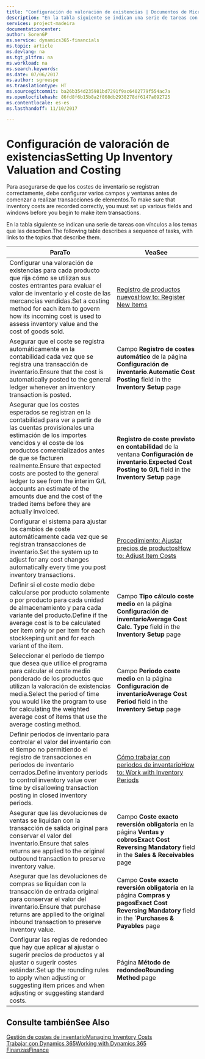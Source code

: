 ```yaml
---
title: "Configuración de valoración de existencias | Documentos de Microsoft"
description: "En la tabla siguiente se indican una serie de tareas con vínculos a los temas que las describen."
services: project-madeira
documentationcenter: 
author: SorenGP
ms.service: dynamics365-financials
ms.topic: article
ms.devlang: na
ms.tgt_pltfrm: na
ms.workload: na
ms.search.keywords: 
ms.date: 07/06/2017
ms.author: sgroespe
ms.translationtype: HT
ms.sourcegitcommit: ba26b354d235981bd7291f9ac6402779f554ac7a
ms.openlocfilehash: 86fd8f6b15b8a2f868db2938278df6147a092725
ms.contentlocale: es-es
ms.lasthandoff: 11/10/2017

---
```

# <a name="setting-up-inventory-valuation-and-costing"></a><span data-ttu-id="4b36d-103">Configuración de valoración de existencias</span><span class="sxs-lookup"><span data-stu-id="4b36d-103">Setting Up Inventory Valuation and Costing</span></span>
<span data-ttu-id="4b36d-104">Para asegurarse de que los costes de inventario se registran correctamente, debe configurar varios campos y ventanas antes de comenzar a realizar transacciones de elementos.</span><span class="sxs-lookup"><span data-stu-id="4b36d-104">To make sure that inventory costs are recorded correctly, you must set up various fields and windows before you begin to make item transactions.</span></span>

<span data-ttu-id="4b36d-105">En la tabla siguiente se indican una serie de tareas con vínculos a los temas que las describen.</span><span class="sxs-lookup"><span data-stu-id="4b36d-105">The following table describes a sequence of tasks, with links to the topics that describe them.</span></span>

|<span data-ttu-id="4b36d-106">**Para**</span><span class="sxs-lookup"><span data-stu-id="4b36d-106">**To**</span></span>|<span data-ttu-id="4b36d-107">**Vea**</span><span class="sxs-lookup"><span data-stu-id="4b36d-107">**See**</span></span>|  
|------------|-------------|  
|<span data-ttu-id="4b36d-108">Configurar una valoración de existencias para cada producto que rija cómo se utilizan sus costes entrantes para evaluar el valor de inventario y el coste de las mercancías vendidas.</span><span class="sxs-lookup"><span data-stu-id="4b36d-108">Set a costing method for each item to govern how its incoming cost is used to assess inventory value and the cost of goods sold.</span></span>|[<span data-ttu-id="4b36d-109">Registro de productos nuevos</span><span class="sxs-lookup"><span data-stu-id="4b36d-109">How to: Register New Items</span></span>](inventory-how-register-new-items.md)|  
|<span data-ttu-id="4b36d-110">Asegurar que el coste se registra automáticamente en la contabilidad cada vez que se registra una transacción de inventario.</span><span class="sxs-lookup"><span data-stu-id="4b36d-110">Ensure that the cost is automatically posted to the general ledger whenever an inventory transaction is posted.</span></span>|<span data-ttu-id="4b36d-111">Campo **Registro de costes automático** de la página **Configuración de inventario**.</span><span class="sxs-lookup"><span data-stu-id="4b36d-111">**Automatic Cost Posting** field in the **Inventory Setup** page</span></span>|  
|<span data-ttu-id="4b36d-112">Asegurar que los costes esperados se registran en la contabilidad para ver a partir de las cuentas provisionales una estimación de los importes vencidos y el coste de los productos comercializados antes de que se facturen realmente.</span><span class="sxs-lookup"><span data-stu-id="4b36d-112">Ensure that expected costs are posted to the general ledger to see from the interim G/L accounts an estimate of the amounts due and the cost of the traded items before they are actually invoiced.</span></span>|<span data-ttu-id="4b36d-113">**Registro de coste previsto en contabilidad** de la ventana **Configuración de inventario**.</span><span class="sxs-lookup"><span data-stu-id="4b36d-113">**Expected Cost Posting to G/L** field in the **Inventory Setup** page</span></span>|  
|<span data-ttu-id="4b36d-114">Configurar el sistema para ajustar los cambios de coste automáticamente cada vez que se registran transacciones de inventario.</span><span class="sxs-lookup"><span data-stu-id="4b36d-114">Set the system up to adjust for any cost changes automatically every time you post inventory transactions.</span></span>|[<span data-ttu-id="4b36d-115">Procedimiento: Ajustar precios de productos</span><span class="sxs-lookup"><span data-stu-id="4b36d-115">How to: Adjust Item Costs</span></span>](inventory-how-adjust-item-costs.md)|  
|<span data-ttu-id="4b36d-116">Definir si el coste medio debe calcularse por producto solamente o por producto para cada unidad de almacenamiento y para cada variante del producto.</span><span class="sxs-lookup"><span data-stu-id="4b36d-116">Define if the average cost is to be calculated per item only or per item for each stockkeping unit and for each variant of the item.</span></span>|<span data-ttu-id="4b36d-117">Campo **Tipo cálculo coste medio** en la página **Configuración de inventario**</span><span class="sxs-lookup"><span data-stu-id="4b36d-117">**Average Cost Calc. Type** field in the **Inventory Setup** page</span></span>|  
|<span data-ttu-id="4b36d-118">Seleccionar el periodo de tiempo que desea que utilice el programa para calcular el coste medio ponderado de los productos que utilizan la valoración de existencias media.</span><span class="sxs-lookup"><span data-stu-id="4b36d-118">Select the period of time you would like the program to use for calculating the weighted average cost of items that use the average costing method.</span></span>|<span data-ttu-id="4b36d-119">Campo **Periodo coste medio** en la página **Configuración de inventario**</span><span class="sxs-lookup"><span data-stu-id="4b36d-119">**Average Cost Period** field in the **Inventory Setup** page</span></span>|  
|<span data-ttu-id="4b36d-120">Definir periodos de inventario para controlar el valor del inventario con el tiempo no permitiendo el registro de transacciones en periodos de inventario cerrados.</span><span class="sxs-lookup"><span data-stu-id="4b36d-120">Define inventory periods to control inventory value over time by disallowing transaction posting in closed inventory periods.</span></span>|[<span data-ttu-id="4b36d-121">Cómo trabajar con periodos de inventario</span><span class="sxs-lookup"><span data-stu-id="4b36d-121">How to: Work with Inventory Periods</span></span>](finance-how-to-work-with-inventory-periods.md)|  
|<span data-ttu-id="4b36d-122">Asegurar que las devoluciones de ventas se liquidan con la transacción de salida original para conservar el valor del inventario.</span><span class="sxs-lookup"><span data-stu-id="4b36d-122">Ensure that sales returns are applied to the original outbound transaction to preserve inventory value.</span></span>|<span data-ttu-id="4b36d-123">Campo **Coste exacto reversión obligatoria** en la página **Ventas y cobros**</span><span class="sxs-lookup"><span data-stu-id="4b36d-123">**Exact Cost Reversing Mandatory** field in the **Sales & Receivables** page</span></span>|  
|<span data-ttu-id="4b36d-124">Asegurar que las devoluciones de compras se liquidan con la transacción de entrada original para conservar el valor del inventario.</span><span class="sxs-lookup"><span data-stu-id="4b36d-124">Ensure that purchase returns are applied to the original inbound transaction to preserve inventory value.</span></span>|<span data-ttu-id="4b36d-125">Campo **Coste exacto reversión obligatoria** en la página **Compras y pagos**</span><span class="sxs-lookup"><span data-stu-id="4b36d-125">**Exact Cost Reversing Mandatory** field in the **´Purchases & Payables** page</span></span>|
|<span data-ttu-id="4b36d-126">Configurar las reglas de redondeo que hay que aplicar al ajustar o sugerir precios de productos y al ajustar o sugerir costes estándar.</span><span class="sxs-lookup"><span data-stu-id="4b36d-126">Set up the rounding rules to apply when adjusting or suggesting item prices and when adjusting or suggesting standard costs.</span></span>|<span data-ttu-id="4b36d-127">Página **Método de redondeo**</span><span class="sxs-lookup"><span data-stu-id="4b36d-127">**Rounding Method** page</span></span>|  

## <a name="see-also"></a><span data-ttu-id="4b36d-128">Consulte también</span><span class="sxs-lookup"><span data-stu-id="4b36d-128">See Also</span></span>  
[<span data-ttu-id="4b36d-129">Gestión de costes de inventario</span><span class="sxs-lookup"><span data-stu-id="4b36d-129">Managing Inventory Costs</span></span>](finance-manage-inventory-costs.md)  
[<span data-ttu-id="4b36d-130">Trabajar con Dynamics 365</span><span class="sxs-lookup"><span data-stu-id="4b36d-130">Working with Dynamics 365</span></span>](ui-work-product.md)  
[<span data-ttu-id="4b36d-131">Finanzas</span><span class="sxs-lookup"><span data-stu-id="4b36d-131">Finance</span></span>](finance.md)  

